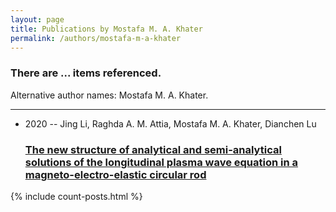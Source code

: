 ```yaml
---
layout: page
title: Publications by Mostafa M. A. Khater
permalink: /authors/mostafa-m-a-khater
---
```


<h3 id="number-posts">There are ... items referenced.</h3>
<p id='info-authors'>Alternative author names: Mostafa M. A. Khater.</p>
<hr />
<ul class="post-list">
<li><span class='post-meta'>2020 -- Jing Li, Raghda A. M. Attia, Mostafa M. A. Khater, Dianchen Lu</span><h3><a class='post-link' href="{{ site.baseurl }}/the-new-structure-of-analytical-and-semi-analytical-solutions-of-the-longitudinal-plasma-wave-equation-in-a-magneto-electro-elastic-circular-rod">The new structure of analytical and semi-analytical solutions of the longitudinal plasma wave equation in a magneto-electro-elastic circular rod</a></h3></li>

</ul>
{% include count-posts.html %}
